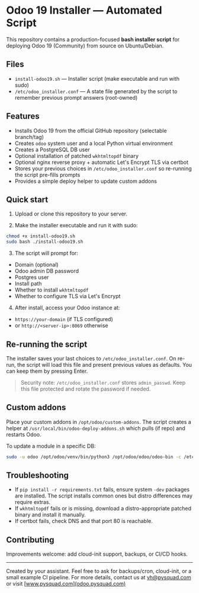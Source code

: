 # Odoo 19 Installer — Automated Script

This repository contains a production-focused **bash installer script** for deploying Odoo 19 (Community) from source on Ubuntu/Debian.

## Files

* `install-odoo19.sh` — Installer script (make executable and run with sudo)
* `/etc/odoo_installer.conf` — A state file generated by the script to remember previous prompt answers (root-owned)

## Features

* Installs Odoo 19 from the official GitHub repository (selectable branch/tag)
* Creates `odoo` system user and a local Python virtual environment
* Creates a PostgreSQL DB user
* Optional installation of patched `wkhtmltopdf` binary
* Optional nginx reverse proxy + automatic Let's Encrypt TLS via certbot
* Stores your previous choices in `/etc/odoo_installer.conf` so re-running the script pre-fills prompts
* Provides a simple deploy helper to update custom addons

## Quick start

1. Upload or clone this repository to your server.

2. Make the installer executable and run it with sudo:

```bash
chmod +x install-odoo19.sh
sudo bash ./install-odoo19.sh
```

3. The script will prompt for:

* Domain (optional)
* Odoo admin DB password
* Postgres user
* Install path
* Whether to install `wkhtmltopdf`
* Whether to configure TLS via Let's Encrypt

4. After install, access your Odoo instance at:

* `https://your-domain` (if TLS configured)
* or `http://<server-ip>:8069` otherwise

## Re-running the script

The installer saves your last choices to `/etc/odoo_installer.conf`. On re-run, the script will load this file and present previous values as defaults. You can keep them by pressing Enter.

> Security note: `/etc/odoo_installer.conf` stores `admin_passwd`. Keep this file protected and rotate the password if needed.

## Custom addons

Place your custom addons in `/opt/odoo/custom-addons`. The script creates a helper at `/usr/local/bin/odoo-deploy-addons.sh` which pulls (if repo) and restarts Odoo.

To update a module in a specific DB:

```bash
sudo -u odoo /opt/odoo/venv/bin/python3 /opt/odoo/odoo/odoo-bin -c /etc/odoo.conf -d <db_name> -u <module_name>
```

## Troubleshooting

* If `pip install -r requirements.txt` fails, ensure system `-dev` packages are installed. The script installs common ones but distro differences may require extras.
* If `wkhtmltopdf` fails or is missing, download a distro-appropriate patched binary and install it manually.
* If certbot fails, check DNS and that port 80 is reachable.

## Contributing

Improvements welcome: add cloud-init support, backups, or CI/CD hooks.

---

Created by your assistant. Feel free to ask for backups/cron, cloud-init, or a small example CI pipeline. For more details, contact us at vh@pysquad.com or visit [www.pysquad.com](odoo.pysquad.com)
